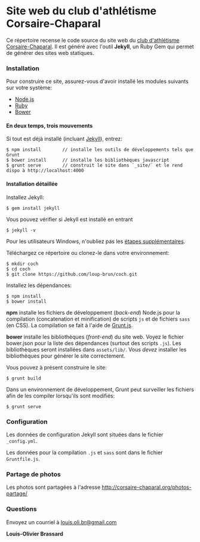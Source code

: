 Site web du club d'athlétisme Corsaire-Chaparal
===

Ce répertoire recense le code source du site web du [club d'athlétisme Corsaire-Chaparal](http://corsaire-chaparal.org). Il est généré avec l'outil **Jekyll**, un Ruby Gem qui permet de générer des sites web statiques.

### Installation

Pour construire ce site, assurez-vous d'avoir installé les modules suivants sur votre système:

- [Node.js](https://nodejs.org/)
- [Ruby](https://www.ruby-lang.org/fr/)
- [Bower](http://bower.io/)

#### En deux temps, trois mouvements

Si tout est déjà installé (incluant [Jekyll](http://jekyllrb.com/)), entrez:

```
$ npm install        // installe les outils de développements tels que Grunt
$ bower install      // installe les bibliothèques javascript
$ grunt serve        // construit le site dans `_site/` et le rend dispo à http://localhost:4000
```

#### Installation détaillée

Installez Jekyll:

```
$ gem install jekyll
```

Vous pouvez vérifier si Jekyll est installé en entrant

```
$ jekyll -v
```

Pour les utilisateurs Windows, n'oubliez pas les [étapes supplémentaires](http://jekyll-windows.juthilo.com/1-ruby-and-devkit/).

Téléchargez ce répertoire ou clonez-le dans votre environnement:

```
$ mkdir coch
$ cd coch
$ git clone https://github.com/loup-brun/coch.git
```

Installez les dépendances:

```
$ npm install
$ bower install
```

**npm** installe les fichiers de développement (_back-end_) Node.js pour la compilation (concatenation et minification) de scripts `js` et de fichiers `sass` (en CSS). La compilation se fait à l'aide de [Grunt.js](http://gruntjs.com/).

**bower** installe les bibliothèques (_front-end_) du site web. Voyez le fichier bower.json pour la liste des dépendances (surtout des scripts `.js`). Les bibliothèques seront installées dans `assets/lib/`. Vous _devez_ installer les bibliothèques pour générer le site correctement.

Vous pouvez à présent construire le site:

```
$ grunt build
```

Dans un environnement de développement, Grunt peut surveiller les fichiers afin de les compiler lorsqu'ils sont modifiés: 

```
$ grunt serve
```


### Configuration

Les données de configuration Jekyll sont situées dans le fichier `_config.yml`.

Les données pour la compilation `.js` et `sass` sont dans le fichier `Gruntfile.js`.

### Partage de photos

Les photos sont partagées à l'adresse http://corsaire-chaparal.org/photos-partage/

### Questions
Envoyez un courriel à louis.oli.br@gmail.com

**Louis-Olivier Brassard**

